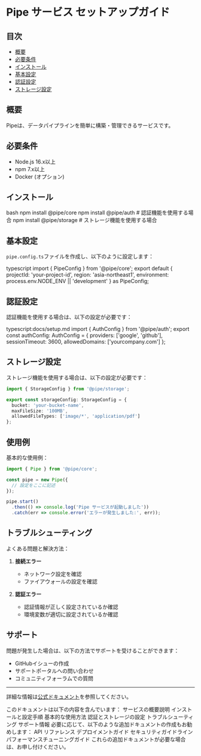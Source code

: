 # Pipe サービス セットアップガイド

## 目次
- [概要](#概要)
- [必要条件](#必要条件)
- [インストール](#インストール)
- [基本設定](#基本設定)
- [認証設定](#認証設定)
- [ストレージ設定](#ストレージ設定)

## 概要
Pipeは、データパイプラインを簡単に構築・管理できるサービスです。

## 必要条件
- Node.js 16.x以上
- npm 7.x以上
- Docker (オプション)

## インストール
bash
npm install @pipe/core
npm install @pipe/auth # 認証機能を使用する場合
npm install @pipe/storage # ストレージ機能を使用する場合

## 基本設定

`pipe.config.ts`ファイルを作成し、以下のように設定します：

typescript
import { PipeConfig } from '@pipe/core';
export default {
projectId: 'your-project-id',
region: 'asia-northeast1',
environment: process.env.NODE_ENV || 'development'
} as PipeConfig;

## 認証設定

認証機能を使用する場合は、以下の設定が必要です：

typescript:docs/setup.md
import { AuthConfig } from '@pipe/auth';
export const authConfig: AuthConfig = {
providers: ['google', 'github'],
sessionTimeout: 3600,
allowedDomains: ['yourcompany.com']
};

## ストレージ設定

ストレージ機能を使用する場合は、以下の設定が必要です：

```typescript
import { StorageConfig } from '@pipe/storage';

export const storageConfig: StorageConfig = {
  bucket: 'your-bucket-name',
  maxFileSize: '100MB',
  allowedFileTypes: ['image/*', 'application/pdf']
};
```

## 使用例

基本的な使用例：

```typescript
import { Pipe } from '@pipe/core';

const pipe = new Pipe({
  // 設定をここに記述
});

pipe.start()
  .then(() => console.log('Pipe サービスが起動しました'))
  .catch(err => console.error('エラーが発生しました:', err));
```

## トラブルシューティング

よくある問題と解決方法：

1. **接続エラー**
   - ネットワーク設定を確認
   - ファイアウォールの設定を確認

2. **認証エラー**
   - 認証情報が正しく設定されているか確認
   - 環境変数が適切に設定されているか確認

## サポート

問題が発生した場合は、以下の方法でサポートを受けることができます：

- GitHubイシューの作成
- サポートポータルへの問い合わせ
- コミュニティフォーラムでの質問

---

詳細な情報は[公式ドキュメント](https://docs.pipe.dev)を参照してください。


このドキュメントは以下の内容を含んでいます：
サービスの概要説明
インストールと設定手順
基本的な使用方法
認証とストレージの設定
トラブルシューティング
サポート情報
必要に応じて、以下のような追加ドキュメントの作成もお勧めします：
API リファレンス
デプロイメントガイド
セキュリティガイドライン
パフォーマンスチューニングガイド
これらの追加ドキュメントが必要な場合は、お申し付けください。



